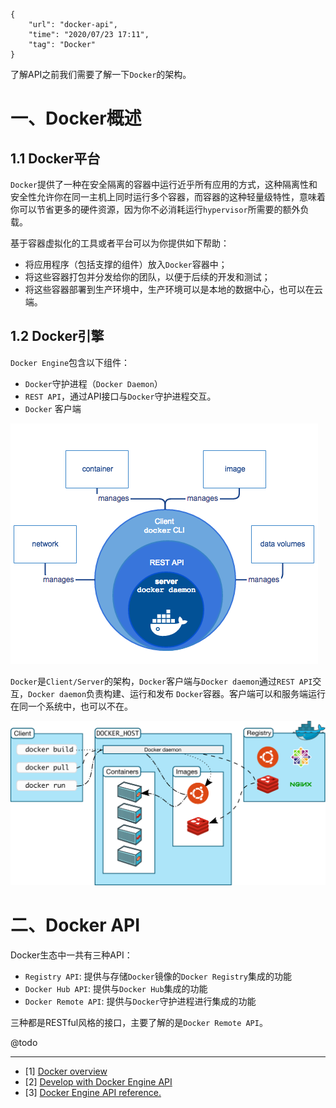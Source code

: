 ```
{
    "url": "docker-api",
    "time": "2020/07/23 17:11",
    "tag": "Docker"
}
```

了解API之前我们需要了解一下`Docker`的架构。

# 一、Docker概述

## 1.1 Docker平台

`Docker`提供了一种在安全隔离的容器中运行近乎所有应用的方式，这种隔离性和安全性允许你在同一主机上同时运行多个容器，而容器的这种轻量级特性，意味着你可以节省更多的硬件资源，因为你不必消耗运行`hypervisor`所需要的额外负载。

基于容器虚拟化的工具或者平台可以为你提供如下帮助：

- 将应用程序（包括支撑的组件）放入`Docker`容器中；
- 将这些容器打包并分发给你的团队，以便于后续的开发和测试；
- 将这些容器部署到生产环境中，生产环境可以是本地的数据中心，也可以在云端。

## 1.2 Docker引擎

`Docker Engine`包含以下组件：

- `Docker`守护进程（`Docker Daemon`）
- `REST API`，通过API接口与`Docker`守护进程交互。
- `Docker` 客户端

![](../../static/uploads/engine-components-flow.png)

`Docker`是`Client/Server`的架构，`Docker`客户端与`Docker daemon`通过`REST API`交互，`Docker daemon`负责构建、运行和发布 `Docker`容器。客户端可以和服务端运行在同一个系统中，也可以不在。

![](../../static/uploads/architecture.svg)


# 二、Docker API

Docker生态中一共有三种API：

- `Registry API`: 提供与存储`Docker`镜像的`Docker Registry`集成的功能
- `Docker Hub API`: 提供与`Docker Hub`集成的功能
- `Docker Remote API`: 提供与`Docker`守护进程进行集成的功能

三种都是RESTful风格的接口，主要了解的是`Docker Remote API`。


@todo

---

- [1] [Docker overview](https://docs.docker.com/get-started/overview/)
- [2] [Develop with Docker Engine API](https://docs.docker.com/engine/api/)
- [3] [Docker Engine API reference.](https://docs.docker.com/engine/api/latest/)